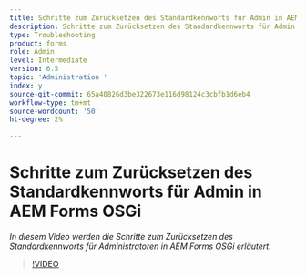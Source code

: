 ```yaml
---
title: Schritte zum Zurücksetzen des Standardkennworts für Admin in AEM Forms OSGi
description: Schritte zum Zurücksetzen des Standardkennworts für Admin in AEM Forms OSGi
type: Troubleshooting
product: forms
role: Admin
level: Intermediate
version: 6.5
topic: 'Administration '
index: y
source-git-commit: 65a40826d3be322673e116d98124c3cbfb1d6eb4
workflow-type: tm+mt
source-wordcount: '50'
ht-degree: 2%

---
```



# Schritte zum Zurücksetzen des Standardkennworts für Admin in AEM Forms OSGi

*In diesem Video werden die Schritte zum Zurücksetzen des Standardkennworts für Administratoren in AEM Forms OSGi erläutert.*

>[!VIDEO](https://video.tv.adobe.com/v/335542?quality=9&learn=on)